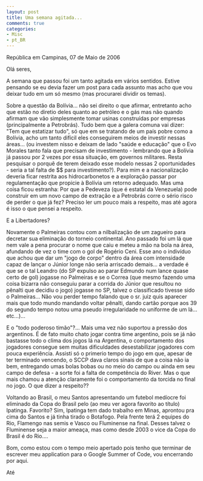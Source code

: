 ```yaml
---
layout: post
title: Uma semana agitada...
comments: true
categories:
- Misc
- pt_BR
---
```

República em Campinas, 07 de Maio de 2006

Olá seres,

A semana que passou foi um tanto agitada em vários sentidos.  Estive pensando se eu devia fazer um post para cada assunto mas acho que vou deixar tudo em um só mesmo (mas procurarei dividir os temas).

Sobre a questão da Bolívia... não sei direito o que afirmar, entretanto acho que estão no diretio deles quanto ao petróleo e o gás mas não quando afirmam que vão simplesmente tomar usinas construídas por empresas (principalmente a Petrobrás). Tudo bem  que a galera comuna vai dizer: "Tem que estatizar tudo", só que em se tratando de um país pobre como a Bolívia, acho um tanto difícil eles conseguirem meios de investir nessas áreas... (ou investem nisso e deixam de lado "saúde e educação" que o Evo Morales tanto fala que precisam de investimento - lembrando que a Bolívia já passou por 2 vezes por essa situação, em governos militares. Resta pesquisar o porquê de terem deixado esse modelo nessas 2 oportunidades - seria a tal falta de $$ para investimento?). Para mim e a nacionalização deveria ficar restrita aos hidrocarbonetos e a exploração passar por regulamentação que propicie à Bolívia um retorno adequado. Mas uma coisa ficou estranha: Por que a Pedeveza (que é estatal da Venezuela) pode construir em um novo campo de extração e a Petrobrás corre o sério risco de perder o que já fez? Preciso ler um pouco mais a respeito, mas até agora é isso o que pensei a respeito.

E a Libertadores?

Novamente o Palmeiras contou com a nilbalização de um zagueiro para decretar sua eliminação do torneio continental. Ano passado foi um lá que nem vale a pena procurar o nome que caiu e meteu a mão na bola na área, afundando de vez o time com o gol de Rogério Ceni. Esse ano o indivíduo que achou que dar um "jogo de corpo" dentro da área com intensidade capaz de lançar o Júnior longe não seria arriscado demais... a verdade é que se o tal Leandro (do SP expulso ao parar Edmundo num lance quase certo de gol) jogasse no Palmeiras e se o Correa (que mesmo fazendo uma coisa bizarra não conseguiu parar a corrida do Júnior que resultou no pênalti que decidiu o jogo) jogasse no SP, talvez o classificado tivesse sido o Palmeiras... Não vou perder tempo falando que o sr. juiz quis aparecer mais que todo mundo mandando voltar pênalti, dando cartão porque aos 39 do segundo tempo notou uma pseudo irregularidade no uniforme de um lá... etc...)...

E o "todo poderoso timão"?... Mais uma vez não suportou a pressão dos argentinos. É de fato muito chato jogar contra time argentino, pois se já não bastasse todo o clima dos jogos lá na Argentina, o comportamento dos jogadores consegue sem muitas dificuldades desestabilizar jogadores com pouca experiência. Assisti só o primerio tempo do jogo em que, apesar de ter terminado vencendo, o SCCP dava claros sinais de que a coisa não ia bem, entregando umas bolas bobas ou no meio do campo ou ainda em seu campo de defesa - a sorte foi a falta de competência do River. Mas o que mais chamou a atenção claramente foi o comportamento da torcida no final no jogo. O que dizer a respeito??

Voltando ao Brasil, o meu Santos apresentando um futebol medíocre foi eliminado da Copa do Brasil pelo (ao meu ver agora favorito ao título) Ipatinga. Favorito? Sim, Ipatinga tem dado trabalho em Minas, aprontou pra cima do Santos e já tinha tirado o Botafogo. Pela frente terá 2 equipes do Rio, Flamengo nas semis e Vasco ou Fluminense na final. Desses  talvez o Fluminense seja a maior ameaça, mas como desde 2003 o vice da Copa do Brasil é do Rio.... 

Bom, como estou com o tempo meio apertado pois tenho que terminar de escrever meu application para o Google Summer of Code, vou encerrando por aqui.

Até
